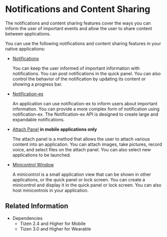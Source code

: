 # Notifications and Content Sharing


The notifications and content sharing features cover the ways you can inform the user of important events and allow the user to share content between applications.

You can use the following notifications and content sharing features in your native applications:

- [Notifications](notifications.md)

  You can keep the user informed of important information with notifications. You can post notifications in the quick panel. You can also control the behavior of the notification by updating its content or showing a progress bar.

- [Notification-ex](notification-ex.md)

  An application can use notification-ex to inform users about important information. You can provide a more complex form of notification using notification-ex.
  The Notification-ex API is designed to create large and expandable notifications.

- [Attach Panel](attach-panel.md) **in mobile applications only**

  The attach panel is a method that allows the user to attach various content into an application. You can attach images, take pictures, record voice, and select files on the attach panel. You can also select new applications to be launched.

- [Minicontrol Window](minicontrol.md)

  A minicontrol is a small application view that can be shown in other applications, or the quick panel or lock screen. You can create a minicontrol and display it in the quick panel or lock screen. You can also host minicontrols in your application.

## Related Information
- Dependencies
  - Tizen 2.4 and Higher for Mobile
  - Tizen 3.0 and Higher for Wearable
